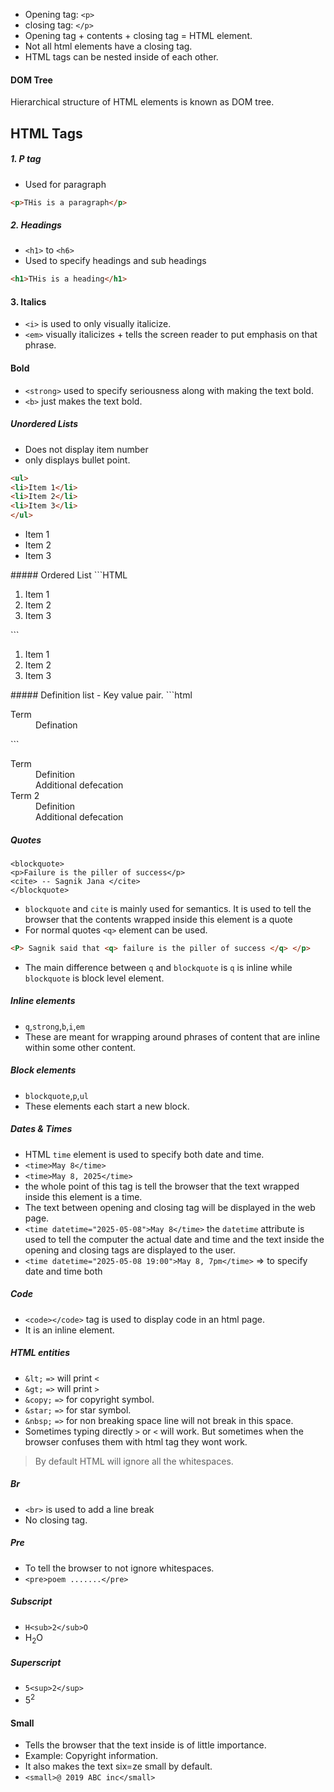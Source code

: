 - Opening tag: `<p>`
- closing tag: `</p>`
- Opening tag + contents + closing tag = HTML element.
- Not all html elements have a closing tag.
- HTML tags can be nested inside of each other.

#### DOM Tree
Hierarchical structure of HTML elements is known as DOM tree.

## HTML Tags
##### 1. P tag
- Used for paragraph
```HTML
<p>THis is a paragraph</p>
```
##### 2. Headings 
- `<h1>` to `<h6>`
- Used to specify headings and sub headings
```html
<h1>THis is a heading</h1>
```
#### 3. Italics
- `<i>` is used to only visually italicize.
- `<em>` visually italicizes + tells the screen reader to put emphasis on that phrase.
#### Bold
- `<strong>` used to specify seriousness along with making the text bold.
- `<b>` just makes the text bold.
##### Unordered Lists
- Does not display item number
- only displays bullet point.
```html
<ul>
<li>Item 1</li>
<li>Item 2</li>
<li>Item 3</li>
</ul>
```
<ul>
<li>Item 1</li>
<li>Item 2</li>
<li>Item 3</li>
</ul>
##### Ordered List
```HTML
<ol>
<li>Item 1</li>
<li>Item 2</li>
<li>Item 3</li>
</ol>
```
<ol>
<li>Item 1</li>
<li>Item 2</li>
<li>Item 3</li>
</ol>
##### Definition list
- Key value pair. 
```html
<dl>
<dt>Term</dt>
<dd>Defination</dd>
</dl>
```
<dl>
<dt>Term</dt>
<dd>Definition</dd>
<dd>Additional defecation</dd>
<dt>Term 2</dt>
<dd>Definition</dd>
<dd>Additional defecation</dd>
</dl>


##### Quotes
```
<blockquote>
<p>Failure is the piller of success</p>
<cite> -- Sagnik Jana </cite> 
</blockquote>
```
- `blockquote` and `cite` is mainly used for semantics. It is used to tell the browser that the contents wrapped inside this element is a quote
- For normal quotes `<q>` element can be used.
```html
<P> Sagnik said that <q> failure is the piller of success </q> </p>
```
- The main difference between `q` and `blockquote` is `q` is inline while `blockquote` is block level element.

##### Inline elements
- `q`,`strong`,`b`,`i`,`em`
- These are meant for wrapping around phrases of content that are inline within some other content.
##### Block elements
- `blockquote`,`p`,`ul`
- These elements each start a new block.

##### Dates & Times
- HTML `time` element is used to specify both date and time.
- `<time>May 8</time>`
- `<time>May 8, 2025</time>`
- the whole point of this tag is tell the browser that the text wrapped inside this element is a time.
- The text between opening and closing tag will be displayed in the web page.
- `<time datetime="2025-05-08">May 8</time>` the `datetime` attribute is used to tell the computer the actual date and time and the text inside the opening and closing tags are displayed to the user.
- `<time datetime="2025-05-08 19:00">May 8, 7pm</time>` => to specify date and time both
##### Code
- `<code></code>` tag is used to display code in an html page.
- It is an inline element.
##### HTML entities
- `&lt;` `=>` will print `<`
- `&gt;` `=>` will print `>`
- `&copy;` `=>` for copyright symbol.
- `&star;` `=>` for star symbol.
- `&nbsp;` `=>` for non breaking space line will not break in this space.
- Sometimes typing directly `>` or `<` will work. But sometimes when the browser confuses them with html tag they wont work.

> By default HTML will ignore all the whitespaces.

##### Br
- `<br>` is used to add a line break
- No closing tag.
##### Pre
- To tell the browser to not ignore whitespaces.
- `<pre>poem .......</pre>`
##### Subscript
- `H<sub>2</sub>O`
- H<sub>2</sub>O
##### Superscript
- `5<sup>2</sup>`
- 5<sup>2</sup>
#### Small
- Tells the browser that the text inside is of little importance.
- Example: Copyright information.
- It also makes the text six=ze small by default.
- `<small>@ 2019 ABC inc</small>`
